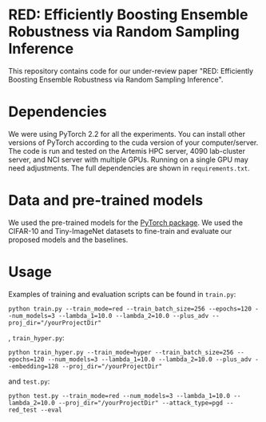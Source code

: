 # RED: Efficiently Boosting Ensemble Robustness via Random Sampling Inference
This repository contains code for our under-review paper "RED: Efficiently Boosting Ensemble Robustness via Random Sampling Inference".

# Dependencies
We were using PyTorch 2.2 for all the experiments. You can install other versions of PyTorch according to the cuda version of your computer/server.
The code is run and tested on the Artemis HPC server, 4090 lab-cluster server, and NCI server with multiple GPUs. Running on a single GPU may need adjustments. The full dependencies are shown in `requirements.txt`.

# Data and pre-trained models
We used the pre-trained models for the [PyTorch package](https://pytorch.org/vision/main/models/generated/torchvision.models.resnet18.html). We used the CIFAR-10 and Tiny-ImageNet  datasets to fine-train and evaluate our proposed models and the baselines. 

# Usage
Examples of training and evaluation scripts can be found in `train.py`:
```
python train.py --train_mode=red --train_batch_size=256 --epochs=120 --num_models=3 --lambda_1=10.0 --lambda_2=10.0 --plus_adv --proj_dir="/yourProjectDir"
```
, `train_hyper.py`:
```
python train_hyper.py --train_mode=hyper --train_batch_size=256 --epochs=120 --num_models=3 --lambda_1=10.0 --lambda_2=10.0 --plus_adv --embedding=128 --proj_dir="/yourProjectDir"
```
and `test.py`:
```
python test.py --train_mode=red --num_models=3 --lambda_1=10.0 --lambda_2=10.0 --proj_dir="/yourProjectDir" --attack_type=pgd --red_test --eval
```
